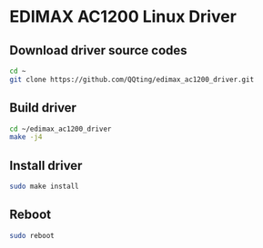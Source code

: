 # EDIMAX AC1200 Linux Driver

## Download driver source codes
```bash
cd ~
git clone https://github.com/QQting/edimax_ac1200_driver.git
```

## Build driver
```bash
cd ~/edimax_ac1200_driver
make -j4
```

## Install driver
```bash
sudo make install
```

## Reboot
```bash
sudo reboot
```
